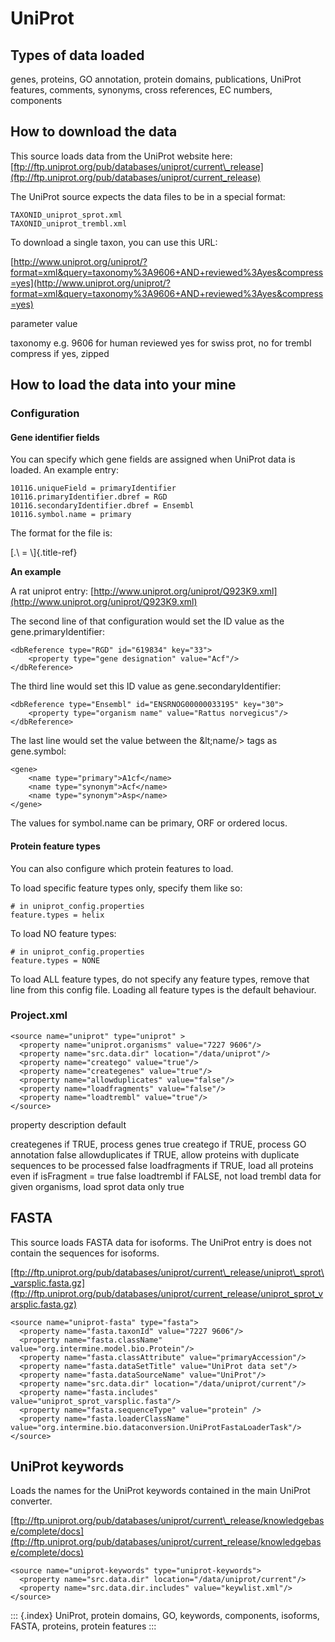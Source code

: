 # UniProt

## Types of data loaded

genes, proteins, GO annotation, protein domains, publications, UniProt features, comments, synonyms, cross references, EC numbers, components

## How to download the data

This source loads data from the UniProt website here: [ftp://ftp.uniprot.org/pub/databases/uniprot/current\_release](ftp://ftp.uniprot.org/pub/databases/uniprot/current_release)

The UniProt source expects the data files to be in a special format:

```text
TAXONID_uniprot_sprot.xml
TAXONID_uniprot_trembl.xml
```

To download a single taxon, you can use this URL:

[http://www.uniprot.org/uniprot/?format=xml&query=taxonomy%3A9606+AND+reviewed%3Ayes&compress=yes](http://www.uniprot.org/uniprot/?format=xml&query=taxonomy%3A9606+AND+reviewed%3Ayes&compress=yes)

parameter value

taxonomy e.g. 9606 for human reviewed yes for swiss prot, no for trembl compress if yes, zipped

## How to load the data into your mine

### Configuration

#### Gene identifier fields

You can specify which gene fields are assigned when UniProt data is loaded. An example entry:

```text
10116.uniqueField = primaryIdentifier
10116.primaryIdentifier.dbref = RGD
10116.secondaryIdentifier.dbref = Ensembl
10116.symbol.name = primary
```

The format for the file is:

\[\.\ = \\]{.title-ref}

**An example**

A rat uniprot entry: [http://www.uniprot.org/uniprot/Q923K9.xml](http://www.uniprot.org/uniprot/Q923K9.xml)

The second line of that configuration would set the ID value as the gene.primaryIdentifier:

```text
<dbReference type="RGD" id="619834" key="33">
    <property type="gene designation" value="Acf"/>
</dbReference>
```

The third line would set this ID value as gene.secondaryIdentifier:

```text
<dbReference type="Ensembl" id="ENSRNOG00000033195" key="30">
    <property type="organism name" value="Rattus norvegicus"/>
</dbReference>
```

The last line would set the value between the \&lt;name/&gt; tags as gene.symbol:

```text
<gene>
    <name type="primary">A1cf</name>
    <name type="synonym">Acf</name>
    <name type="synonym">Asp</name>
</gene>
```

The values for symbol.name can be primary, ORF or ordered locus.

#### Protein feature types

You can also configure which protein features to load.

To load specific feature types only, specify them like so:

```text
# in uniprot_config.properties
feature.types = helix
```

To load NO feature types:

```text
# in uniprot_config.properties
feature.types = NONE
```

To load ALL feature types, do not specify any feature types, remove that line from this config file. Loading all feature types is the default behaviour.

### Project.xml

```text
<source name="uniprot" type="uniprot" >
  <property name="uniprot.organisms" value="7227 9606"/>
  <property name="src.data.dir" location="/data/uniprot"/>
  <property name="creatego" value="true"/>
  <property name="creategenes" value="true"/>
  <property name="allowduplicates" value="false"/>
  <property name="loadfragments" value="false"/>
  <property name="loadtrembl" value="true"/>
</source>
```

property description default

creategenes if TRUE, process genes true creatego if TRUE, process GO annotation false allowduplicates if TRUE, allow proteins with duplicate sequences to be processed false loadfragments if TRUE, load all proteins even if isFragment = true false loadtrembl if FALSE, not load trembl data for given organisms, load sprot data only true

## FASTA

This source loads FASTA data for isoforms. The UniProt entry is does not contain the sequences for isoforms.

[ftp://ftp.uniprot.org/pub/databases/uniprot/current\_release/uniprot\_sprot\_varsplic.fasta.gz](ftp://ftp.uniprot.org/pub/databases/uniprot/current_release/uniprot_sprot_varsplic.fasta.gz)

```text
<source name="uniprot-fasta" type="fasta">
  <property name="fasta.taxonId" value="7227 9606"/>
  <property name="fasta.className" value="org.intermine.model.bio.Protein"/>
  <property name="fasta.classAttribute" value="primaryAccession"/>
  <property name="fasta.dataSetTitle" value="UniProt data set"/>
  <property name="fasta.dataSourceName" value="UniProt"/>
  <property name="src.data.dir" location="/data/uniprot/current"/>
  <property name="fasta.includes" value="uniprot_sprot_varsplic.fasta"/>
  <property name="fasta.sequenceType" value="protein" />
  <property name="fasta.loaderClassName" value="org.intermine.bio.dataconversion.UniProtFastaLoaderTask"/>
</source>
```

## UniProt keywords

Loads the names for the UniProt keywords contained in the main UniProt converter.

[ftp://ftp.uniprot.org/pub/databases/uniprot/current\_release/knowledgebase/complete/docs](ftp://ftp.uniprot.org/pub/databases/uniprot/current_release/knowledgebase/complete/docs)

```text
<source name="uniprot-keywords" type="uniprot-keywords">
  <property name="src.data.dir" location="/data/uniprot/current"/>
  <property name="src.data.dir.includes" value="keywlist.xml"/>
</source>
```

::: {.index} UniProt, protein domains, GO, keywords, components, isoforms, FASTA, proteins, protein features :::

